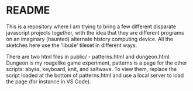 # README

This is a repository where I am trying to bring a few different disparate javascript projects together, with the idea that they are different programs on an imaginary (haunted) alternate history computing device. 
All the sketches here use the 'libuše' tileset in different ways. 

There are two html files in public/ - patterns.html and dungeon.html. Dungeon is my rougelike game experiment, patterns is a page for the other scripts: abyss, keyboard, knit, and saltwave. To view them, replace the script loaded at the bottom of patterns.html and use a local server to load the page (for instance in VS Code).

